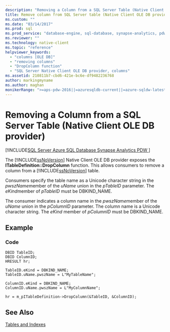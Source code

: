 ```yaml
---
description: "Removing a Column from a SQL Server Table (Native Client OLE DB provider)"
title: Remove column from SQL Server table (Native Client OLE DB provider)
ms.custom: ""
ms.date: "03/14/2017"
ms.prod: sql
ms.prod_service: "database-engine, sql-database, synapse-analytics, pdw"
ms.reviewer: ""
ms.technology: native-client
ms.topic: "reference"
helpviewer_keywords: 
  - "columns [OLE DB]"
  - "removing columns"
  - "DropColumn function"
  - "SQL Server Native Client OLE DB provider, columns"
ms.assetid: 210811b7-cbd6-421e-bc6e-df9482236768
author: markingmyname
ms.author: maghan
monikerRange: ">=aps-pdw-2016||=azuresqldb-current||=azure-sqldw-latest||>=sql-server-2016||>=sql-server-linux-2017||=azuresqldb-mi-current"
---
```

# Removing a Column from a SQL Server Table (Native Client OLE DB provider)
[!INCLUDE[SQL Server Azure SQL Database Synapse Analytics PDW ](../../includes/applies-to-version/sql-asdb-asdbmi-asa-pdw.md)]

  The [!INCLUDE[ssNoVersion](../../includes/ssnoversion-md.md)] Native Client OLE DB provider exposes the **ITableDefinition::DropColumn** function. This allows consumers to remove a column from a [!INCLUDE[ssNoVersion](../../includes/ssnoversion-md.md)] table.  
  
 Consumers specify the table name as a Unicode character string in the *pwszName*member of the *uName* union in the *pTableID* parameter. The *eKind*member of *pTableID* must be DBKIND_NAME.  
  
 The consumer indicates a column name in the *pwszName*member of the *uName* union in the *pColumnID* parameter. The column name is a Unicode character string. The *eKind* member of *pColumnID* must be DBKIND_NAME.  
  
## Example  
  
### Code  
  
```  
DBID TableID;  
DBID ColumnID;  
HRESULT hr;  
  
TableID.eKind = DBKIND_NAME;  
TableID.uName.pwszName = L"MyTableName";  
  
ColumnID.eKind = DBKIND_NAME;  
ColumnID.uName.pwszName = L"MyColumnName";  
  
hr = m_pITableDefinition->DropColumn(&TableID, &ColumnID);  
```  
  
## See Also  
 [Tables and Indexes](../../relational-databases/native-client-ole-db-tables-indexes/tables-and-indexes.md)  
  
  
